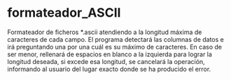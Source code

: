 # formateador_ASCII
Formateador de ficheros *.ascii atendiendo a la longitud máxima de caracteres de cada campo. El programa detectará las columnas de datos e irá preguntando una por una cuál es su máximo de caracteres. En caso de ser menor, rellenará de espacios en blanco a la izquierda para lograr la longitud deseada, si excede esa longitud, se cancelará la operación, informando al usuario del lugar exacto donde se ha producido el error.

